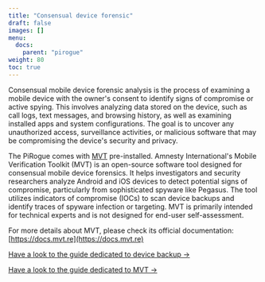 ```yaml
---
title: "Consensual device forensic"
draft: false
images: []
menu:
  docs:
    parent: "pirogue"
weight: 80
toc: true
---
```


Consensual mobile device forensic analysis is the process of examining a mobile device with the owner's consent to identify signs of compromise or active spying. This involves analyzing data stored on the device, such as call logs, text messages, and browsing history, as well as examining installed apps and system configurations. The goal is to uncover any unauthorized access, surveillance activities, or malicious software that may be compromising the device's security and privacy.

The PiRogue comes with [MVT](https://mvt.re) pre-installed. Amnesty International's Mobile Verification Toolkit (MVT) is an open-source software tool designed for consensual mobile device forensics. It helps investigators and security researchers analyze Android and iOS devices to detect potential signs of compromise, particularly from sophisticated spyware like Pegasus. The tool utilizes indicators of compromise (IOCs) to scan device backups and identify traces of spyware infection or targeting. MVT is primarily intended for technical experts and is not designed for end-user self-assessment. 

For more details about MVT, please check its official documentation: [https://docs.mvt.re](https://docs.mvt.re)

[Have a look to the guide dedicated to device backup →](/guides/g4)

[Have a look to the guide dedicated to MVT →](/guides/g7)